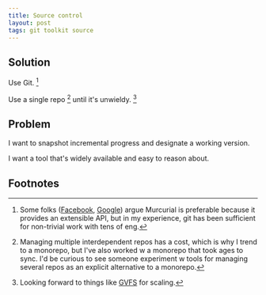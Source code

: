 ```yaml
---
title: Source control
layout: post
tags: git toolkit source
---
```



## Solution

Use Git. [^gitalt]

Use a single repo [^monorepo] until it's unwieldy. [^gvfs]

[^gitalt]: Some folks ([Facebook](https://code.facebook.com/posts/218678814984400/scaling-mercurial-at-facebook/), [Google](http://www.primordia.com/blog/2010/01/23/why-google-uses-mercurial-over-git/)) argue Murcurial is preferable because it provides an extensible API, but in my experience, git has been sufficient for non-trivial work with tens of eng.
[^gvfs]: Looking forward to things like [GVFS](https://blogs.msdn.microsoft.com/devops/2017/02/03/announcing-gvfs-git-virtual-file-system/) for scaling.
[^monorepo]: Managing multiple interdependent repos has a cost, which is why I trend to a monorepo, but I've also worked w a monorepo that took ages to sync. I'd be curious to see someone experiment w tools for managing several repos as an explicit alternative to a monorepo.

## Problem

I want to snapshot incremental progress and designate a working version.

I want a tool that's widely available and easy to reason about.

## Footnotes

